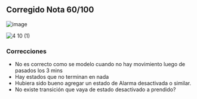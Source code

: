 ## Corregido Nota 60/100

![image](https://github.com/jporro/AnalisisDeLaInformacion/assets/103942784/92372969-3855-44e7-8c1c-28c23580f0cf)

![4 10 (1)](https://github.com/jporro/AnalisisDeLaInformacion/assets/103942784/7c3187dc-7e80-49ed-a441-dcbf95ea2cc7)


### Correcciones
- No es correcto como se modelo cuando no hay movimiento luego de pasados los 3 mins
- Hay estados que no terminan en nada
- Hubiera sido bueno agregar un estado de Alarma desactivada o similar.
- No existe transición que vaya de estado desactivado a prendido?
